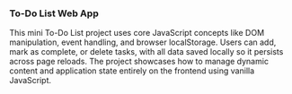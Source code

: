 ### To-Do List Web App
This mini To-Do List project uses core JavaScript concepts like DOM manipulation, event handling, and browser localStorage. Users can add, mark as complete, or delete tasks, with all data saved locally so it persists across page reloads. The project showcases how to manage dynamic content and application state entirely on the frontend using vanilla JavaScript.
